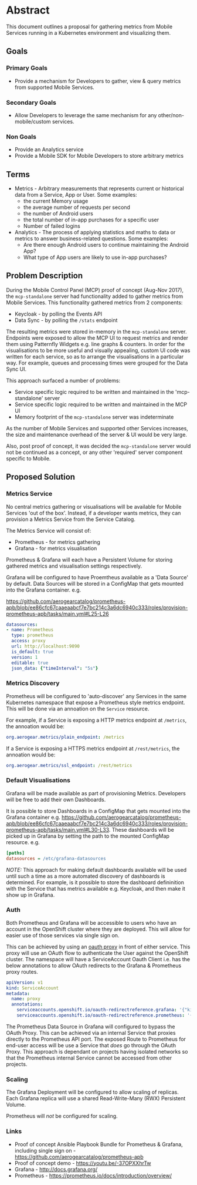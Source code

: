# Abstract

This document outlines a proposal for gathering metrics from Mobile Services running in a Kubernetes environment and visualizing them.

## Goals

### Primary Goals

* Provide a mechanism for Developers to gather, view & query metrics from supported Mobile Services.

### Secondary Goals

* Allow Developers to leverage the same mechanism for any other/non-mobile/custom services.

### Non Goals
* Provide an Analytics service
* Provide a Mobile SDK for Mobile Developers to store arbitrary metrics

## Terms

- Metrics - Arbitrary measurements that represents current or historical data from a Service, App or User. Some examples:
  - the current Memory usage
  - the average number of requests per second
  - the number of Android users
  - the total number of in-app purchases for a specific user
  - Number of failed logins
- Analytics - The process of applying statistics and maths to data or metrics to answer business-related questions. Some examples:
  - Are there enough Android users to continue maintaining the Android App?
  - What type of App users are likely to use in-app purchases?

## Problem Description

During the Mobile Control Panel (MCP) proof of concept (Aug-Nov 2017), the `mcp-standalone` server had functionality added to gather metrics from Mobile Services. This functionality gathered metrics from 2 components:

* Keycloak - by polling the Events API
* Data Sync - by polling the `/stats` endpoint

The resulting metrics were stored in-memory in the `mcp-standalone` server. Endpoints were exposed to allow the MCP UI to request metrics and render them using Patternfly Widgets e.g. line graphs & counters. In order for the visualisations to be more useful and visually appealing, custom UI code was written for each service, so as to arrange the visualisations in a particular way. For example, queues and processing times were grouped for the Data Sync UI.

This approach surfaced a number of problems:

* Service specific logic required to be written and maintained in the 'mcp-standalone' server
* Service specific logic required to be written and maintained in the MCP UI
* Memory footprint of the `mcp-standalone` server was indeterminate

As the number of Mobile Services and supported other Services increases, the size and maintenance overhead of the server & UI would be very large.

Also, post proof of concept, it was decided the `mcp-standalone` server would not be continued as a concept, or any other 'required' server component specific to Mobile.

## Proposed Solution

### Metrics Service

No central metrics gathering or visualisations will be available for Mobile Services 'out of the box'. Instead, if a developer wants metrics, they can provision a Metrics Service from the Service Catalog.

The Metrics Service will consist of:

* Prometheus - for metrics gathering
* Grafana - for metrics visualisation

Prometheus & Grafana will each have a Persistent Volume for storing gathered metrics and visualisation settings respectively.

Grafana will be configured to have Proemtheus available as a 'Data Source' by default. Data Sources will be stored in a ConfigMap that gets mounted into the Grafana container. e.g.

https://github.com/aerogearcatalog/prometheus-apb/blob/ee86cfc67caaeaabcf7e7bc214c3a6dc6940c333/roles/provision-prometheus-apb/tasks/main.yml#L25-L26

```yaml
datasources:
- name: Prometheus
  type: prometheus
  access: proxy
  url: http://localhost:9090
  is_default: true
  version: 1
  editable: true
  json_data: {"timeInterval": "5s"}
```

### Metrics Discovery

Prometheus will be configured to 'auto-discover' any Services in the same Kubernetes namespace that expose a Prometheus style metrics endpoint. This will be done via an annoation on the `Service` resource.

For example, if a Service is exposing a HTTP metrics endpoint at `/metrics`, the annoation would be:

```yaml
org.aerogear.metrics/plain_endpoint: /metrics
```

If a Service is exposing a HTTPS metrics endpoint at `/rest/metrics`, the annoation would be:

```yaml
org.aerogear.metrics/ssl_endpoint: /rest/metrics
```

### Default Visualisations

Grafana will be made available as part of provisioning Metrics. Developers will be free to add their own Dashboards.

It is possible to store Dashboards in a ConfigMap that gets mounted into the Grafana container
e.g. https://github.com/aerogearcatalog/prometheus-apb/blob/ee86cfc67caaeaabcf7e7bc214c3a6dc6940c333/roles/provision-prometheus-apb/tasks/main.yml#L30-L33. These dashboards will be picked up in Grafana by setting the path to the mounted ConfigMap resource. e.g.

```ini
[paths]
datasources = /etc/grafana-datasources
```

*NOTE:* This approach for making default dashboards available will be used until such a time as a more automated discovery of dashboards is determined. For example, is it possible to store the dashboard defininition with the Service that has metrics available e.g. Keycloak, and then make it show up in Grafana.

### Auth

Both Prometheus and Grafana will be accessible to users who have an account in the OpenShift cluster where they are deployed. This will allow for easier use of those services via single sign on.

This can be achieved by using an [oauth proxy](https://github.com/openshift/oauth-proxy) in front of either service. This proxy will use an OAuth flow to authenticate the User against the OpenShift cluster. The namespace will have a ServiceAccount Oauth Client i.e. has the below annotations to allow OAuth redirects to the Grafana & Prometheus proxy routes.

```yaml
apiVersion: v1
kind: ServiceAccount
metadata:
  name: proxy
  annotations:
    serviceaccounts.openshift.io/oauth-redirectreference.grafana: '{"kind":"OAuthRedirectReference","apiVersion":"v1","reference":{"kind":"Route","name":"grafana"}}'
    serviceaccounts.openshift.io/oauth-redirectreference.prometheus: '{"kind":"OAuthRedirectReference","apiVersion":"v1","reference":{"kind":"Route","name":"prometheus"}}'
```

The Prometheus Data Source in Grafana will configured to bypass the OAuth Proxy. This can be achieved via an internal Service that proxies directly to the Prometheus API port. The exposed Route to Prometheus for end-user access will be use a Service that *does* go through the OAuth Proxy.
This approach is dependant on projects having isolated networks so that the Prometheus internal Service cannot be accessed from other projects.

### Scaling

The Grafana Deployment will be configured to allow scaling of replicas. Each Grafana replica will use a shared Read-Write-Many (RWX) Persistent Volume.

Prometheus will *not* be configured for scaling.

### Links

* Proof of concept Ansible Playbook Bundle for Prometheus & Grafana, including single sign on - https://github.com/aerogearcatalog/prometheus-apb
* Proof of concept demo - https://youtu.be/-37OPXXhrTw
* Grafana - http://docs.grafana.org/
* Prometheus - https://prometheus.io/docs/introduction/overview/